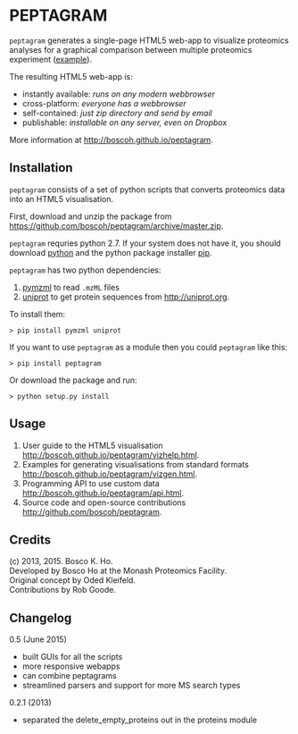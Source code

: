 

# PEPTAGRAM

`peptagram` generates a single-page HTML5 web-app to visualize proteomics analyses for a graphical comparison between multiple proteomics experiment ([example][example2]).

[example2]:http://boscoh.github.io/peptagram/examples/comparison/index.html

The resulting HTML5 web-app is:

- instantly available: *runs on any modern webbrowser*
- cross-platform: *everyone has a webbrowser*
- self-contained: *just zip directory and send by email*
- publishable: *installable on any server, even on Dropbox*

More information at <http://boscoh.github.io/peptagram>.


## Installation

`peptagram` consists of a set of python scripts that converts proteomics data into an HTML5 visualisation. 

First, download and unzip the package from <https://github.com/boscoh/peptagram/archive/master.zip>.

`peptagram` requries python 2.7. If your system does not have it, you should download [python](https://www.python.org/downloads/) and the python package installer [pip](https://pip.pypa.io/en/latest/installing.html). 

`peptagram` has two python dependencies: 

  1. [pymzml](https://github.com/pymzml/pymzML) to read `.mzML` files
  2. [uniprot](https://github.com/boscoh/uniprot) to get protein sequences from <http://uniprot.org>. 

To install them:

    > pip install pymzml uniprot

If you want to use `peptagram` as a module then you could `peptagram` like this:

    > pip install peptagram

Or download the package and run:

    > python setup.py install


## Usage

1. User guide to the HTML5 visualisation <http://boscoh.github.io/peptagram/vizhelp.html>.
2. Examples for generating visualisations from standard formats <http://boscoh.github.io/peptagram/vizgen.html>.
3. Programming API to use custom data <http://boscoh.github.io/peptagram/api.html>.
4. Source code and open-source contributions <http://github.com/boscoh/peptagram>.


## Credits

(c) 2013, 2015. Bosco K. Ho.  
Developed by Bosco Ho at the Monash Proteomics Facility.  
Original concept by Oded Kleifeld.  
Contributions by Rob Goode.  


## Changelog

0.5 (June 2015)

- built GUIs for all the scripts
- more responsive webapps
- can combine peptagrams
- streamlined parsers and support for more MS search types

0.2.1 (2013)

- separated the delete_empty_proteins out in the proteins module
